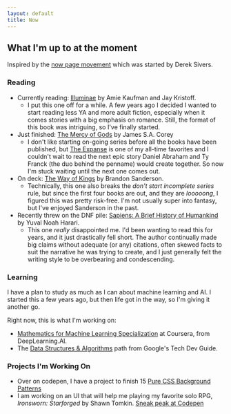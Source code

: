 ```yaml
---
layout: default
title: Now
---
```


## What I'm up to at the moment

Inspired by the [now page movement](https://nownownow.com/about) which was started by Derek Sivers. 

### Reading

- Currently reading: [Illuminae](https://www.goodreads.com/book/show/23395680-illuminae) by Amie Kaufman and Jay Kristoff.
  - I put this one off for a while. A few years ago I decided I wanted to start reading less YA and more adult fiction, especially when it comes stories with a big emphasis on romance. Still, the format of this book was intriguing, so I've finally started. 
- Just finished: [The Mercy of Gods](https://www.goodreads.com/book/show/201930181-the-mercy-of-gods) by James S.A. Corey
  - I don't like starting on-going series before all the books have been published, but [The Expanse](https://www.goodreads.com/series/56399-the-expanse) is one of my all-time favorites and I couldn't wait to read the next epic story Daniel Abraham and Ty Franck (the duo behind the penname) would create together. So now I'm stuck waiting until the next one comes out. 
- On deck: [The Way of Kings](https://www.goodreads.com/book/show/7235533-the-way-of-kings) by Brandon Sanderson. 
  - Technically, this one also breaks the *don't start incomplete series* rule, but since the first four books are out, and they are *looooong*, I figured this was pretty risk-free. I'm not usually super into fantasy, but I've enjoyed Sanderson in the past.
- Recently threw on the DNF pile: [Sapiens: A Brief History of Humankind](https://www.goodreads.com/book/show/23692271-sapiens) by Yuval Noah Harari.
  - This one *really* disappointed me. I'd been wanting to read this for years, and it just drastically fell short. The author continually made big claims without adequate (or any) citations, often skewed facts to suit the narrative he was trying to create, and I just generally felt the writing style to be overbearing and condescending. 

### Learning

I have a plan to study as much as I can about machine learning and AI. I started this a few years ago, but then life got in the way, so I'm giving it another go. 

Right now, this is what I'm working on:

- [Mathematics for Machine Learning Specialization](https://www.coursera.org/specializations/mathematics-for-machine-learning-and-data-science) at Coursera, from DeepLearning.AI. 
- The [Data Structures & Algorithms](https://techdevguide.withgoogle.com/paths/data-structures-and-algorithms/) path from Google's Tech Dev Guide. 

### Projects I'm Working On

- Over on codepen, I have a project to finish 15 [Pure CSS Background Patterns](https://codepen.io/megan-durham/pen/QwbVNLY)
- I am working on an UI that will help me playing my favorite solo RPG, *Ironsworn: Starforged* by Shawn Tomkin. [Sneak peak at Codepen](https://codepen.io/megan-durham/pen/QwbqLXW)